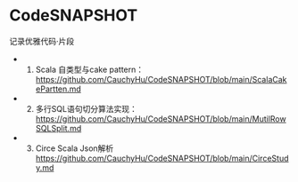 # CodeSNAPSHOT
记录优雅代码·片段
- 1. Scala 自类型与cake pattern：https://github.com/CauchyHu/CodeSNAPSHOT/blob/main/ScalaCakePartten.md
- 2. 多行SQL语句切分算法实现：https://github.com/CauchyHu/CodeSNAPSHOT/blob/main/MutilRowSQLSplit.md
- 3. Circe Scala Json解析 https://github.com/CauchyHu/CodeSNAPSHOT/blob/main/CirceStudy.md

